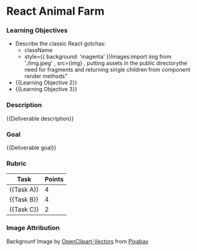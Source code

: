 # React Animal Farm

### Learning Objectives

- Describe the classic React gotchas:
    - className
    - style&#61;{<!-- -->{ background: &#39;magenta&#39; }}Images:import img from &#39;./img.jpeg&#39; , src&#61;{img} , putting assets in the public directorythe need for fragments and returning single children from component render methods"
- {{Learning Objective 2}}
- {{Learning Objective 3}}

### Description

{{Deliverable description}}

### Goal

{{Deliverable goal}}

### Rubric
| Task | Points |
| --   | --     |
| {{Task A}} | 4   |
| {{Task B}} | 4   |
| {{Task C}} | 2   |

### Image Attribution
Backgrounf Image by <a href="https://pixabay.com/users/openclipart-vectors-30363/?utm_source=link-attribution&amp;utm_medium=referral&amp;utm_campaign=image&amp;utm_content=147828">OpenClipart-Vectors</a> from <a href="https://pixabay.com/?utm_source=link-attribution&amp;utm_medium=referral&amp;utm_campaign=image&amp;utm_content=147828">Pixabay</a>
